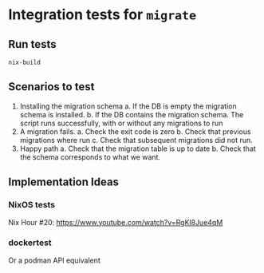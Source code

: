 # Integration tests for `migrate`

## Run tests

```shell
nix-build
```

## Scenarios to test

1. Installing the migration schema
  a. If the DB is empty the migration schema is installed.
  b. If the DB contains the migration schema. The script runs successfully, with
     or without any migrations to run
2. A migration fails.
  a. Check the exit code is zero
  b. Check that previous migrations where run
  c. Check that subsequent migrations did not run.
3. Happy path
  a. Check that the migration table is up to date
  b. Check that the schema corresponds to what we want.


## Implementation Ideas

### NixOS tests

Nix Hour #20: https://www.youtube.com/watch?v=RgKl8Jue4qM

### dockertest

Or a podman API equivalent
